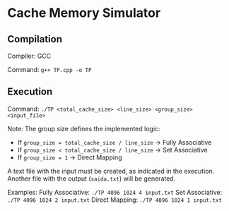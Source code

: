 # Cache Memory Simulator

## Compilation

Compiler: GCC

Command: `g++ TP.cpp -o TP`

## Execution

Command: `./TP <total_cache_size> <line_size> <group_size> <input_file>`

Note: The group size defines the implemented logic:
- If `group_size = total_cache_size / line_size` -> Fully Associative
- If `group_size < total_cache_size / line_size` -> Set Associative
- If `group_size = 1` -> Direct Mapping

A text file with the input must be created, as indicated in the execution. 
Another file with the output (`saida.txt`) will be generated.

Examples:
Fully Associative: `./TP 4096 1024 4 input.txt`
Set Associative: `./TP 4096 1024 2 input.txt`
Direct Mapping: `./TP 4096 1024 1 input.txt`
